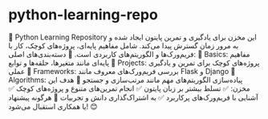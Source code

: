 # python-learning-repo
 📌 Python Learning Repository این مخزن برای یادگیری و تمرین پایتون ایجاد شده و به مرور زمان گسترش پیدا می‌کند. شامل مفاهیم پایه‌ای، پروژه‌های کوچک، کار با فریم‌ورک‌ها و الگوریتم‌های کاربردی است.  📂 دسته‌بندی‌های اصلی:  🔹 Basics: مفاهیم پایه‌ای مانند متغیرها، حلقه‌ها و توابع 🔹 Projects: پروژه‌های کوچک برای تمرین و یادگیری عملی 🔹 Frameworks: بررسی فریم‌ورک‌های معروف مانند Flask و Django 🔹 Algorithms: پیاده‌سازی الگوریتم‌های مهم مانند مرتب‌سازی و جستجو 📌 هدف این مخزن: ✅ تسلط بیشتر بر زبان پایتون ✅ انجام تمرین‌های متنوع و پروژه‌های کوچک ✅ آشنایی با فریم‌ورک‌های پرکاربرد ✅ به اشتراک‌گذاری دانش و تجربیات  🔹 هرگونه پیشنهاد یا همکاری استقبال می‌شود! 😊
